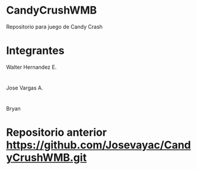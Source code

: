 # CandyCrushWMB
Repositorio para juego de Candy Crash 

# Integrantes
Walter Hernandez E.
# 
Jose Vargas A.
# 
Bryan 
# Repositorio anterior https://github.com/Josevayac/CandyCrushWMB.git
